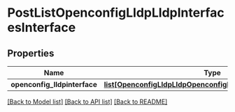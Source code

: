# PostListOpenconfigLldpLldpInterfacesInterface

## Properties
Name | Type | Description | Notes
------------ | ------------- | ------------- | -------------
**openconfig_lldpinterface** | [**list[OpenconfigLldpLldpOpenconfiglldplldpInterfacesInterface]**](OpenconfigLldpLldpOpenconfiglldplldpInterfacesInterface.md) |  | [optional] 

[[Back to Model list]](../README.md#documentation-for-models) [[Back to API list]](../README.md#documentation-for-api-endpoints) [[Back to README]](../README.md)


